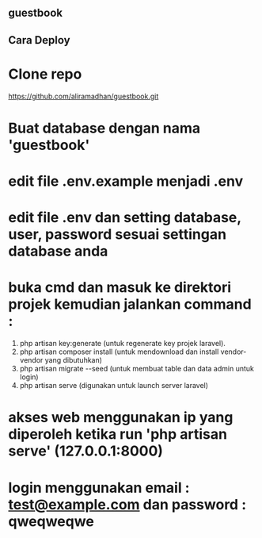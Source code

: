 ## guestbook
 
## Cara Deploy

# Clone repo

https://github.com/aliramadhan/guestbook.git

# Buat database dengan nama 'guestbook'

# edit file .env.example menjadi .env

# edit file .env dan setting database, user, password sesuai settingan database anda

# buka cmd dan masuk ke direktori projek kemudian jalankan command : 

1. php artisan key:generate (untuk regenerate key projek laravel).
2. php artisan composer install (untuk mendownload dan install vendor-vendor yang dibutuhkan)
3. php artisan migrate --seed (untuk membuat table dan data admin untuk login)
4. php artisan serve (digunakan untuk launch server laravel)

# akses web menggunakan ip yang diperoleh ketika run 'php artisan serve' (127.0.0.1:8000)

# login menggunakan email : test@example.com dan password : qweqweqwe

